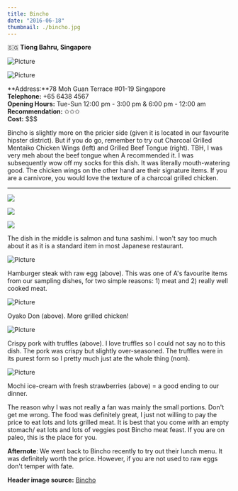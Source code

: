 ```yaml
---
title: Bincho
date: "2016-06-18"
thumbnail: ./bincho.jpg
---
```

🇸🇬 **Tiong Bahru, Singapore**

![Picture](https://hola-yolo.weebly.com/uploads/4/8/2/0/48209285/6729826_orig.jpg)

![Picture](https://hola-yolo.weebly.com/uploads/4/8/2/0/48209285/7916925.jpg?340)

  
**​Address:**78 Moh Guan Terrace #01-19 Singapore  
**Telephone:** +65 6438 4567  
**Opening Hours:** Tue-Sun 12:00 pm - 3:00 pm & 6:00 pm - 12:00 am  
**Recommendation:** ✩✩✩   
**Cost:** $$$  
  
Bincho is slightly more on the pricier side (given it is located in our favourite hipster district). But if you do go, remember to try out Charcoal Grilled Mentaiko Chicken Wings (left) and Grilled Beef Tongue (right). TBH, I was very meh about the beef tongue when A recommended it. I was subsequently wow off my socks for this dish. It was literally mouth-watering good. The chicken wings on the other hand are their signature items. If you are a carnivore, you would love the texture of a charcoal grilled chicken.

***

[![](https://hola-yolo.weebly.com/uploads/4/8/2/0/48209285/376780.jpg)](https://hola-yolo.weebly.com/uploads/4/8/2/0/48209285/376780_orig.jpg)

[![](https://hola-yolo.weebly.com/uploads/4/8/2/0/48209285/4955328.jpg)](https://hola-yolo.weebly.com/uploads/4/8/2/0/48209285/4955328_orig.jpg)

[![](https://hola-yolo.weebly.com/uploads/4/8/2/0/48209285/9638052.jpg)](https://hola-yolo.weebly.com/uploads/4/8/2/0/48209285/9638052_orig.jpg)

The dish in the middle is salmon and tuna sashimi. I won't say too much about it as it is a standard item in most Japanese restaurant. 

![Picture](https://hola-yolo.weebly.com/uploads/4/8/2/0/48209285/6246105_orig.jpg)

Hamburger steak with raw egg (above). This was one of A's favourite items from our sampling dishes, for two simple reasons: 1) meat and 2) really well cooked meat.

![Picture](https://hola-yolo.weebly.com/uploads/4/8/2/0/48209285/9211117_orig.jpg)

Oyako Don (above). More grilled chicken! 

![Picture](https://hola-yolo.weebly.com/uploads/4/8/2/0/48209285/7129109_orig.jpg)

Crispy pork with truffles (above). I love truffles so I could not say no to this dish. The pork was crispy but slightly over-seasoned. The truffles were in its purest form so I pretty much just ate the whole thing (nom).

![Picture](https://hola-yolo.weebly.com/uploads/4/8/2/0/48209285/810503_orig.jpg)

Mochi ice-cream with fresh strawberries (above) = a good ending to our dinner.

​The reason why I was not really a fan was mainly the small portions. Don't get me wrong. The food was definitely great, I just not willing to pay the price to eat lots and lots grilled meat. It is best that you come with an empty stomach/ eat lots and lots of veggies post Bincho meat feast. If you are on paleo, this is the place for you.   
  
**Afternote**: We went back to Bincho recently to try out their lunch menu. It was definitely worth the price. However, if you are not used to raw eggs don't temper with fate.

**Header image source:** [Bincho](https://www.bincho.com.sg/hua-bee)